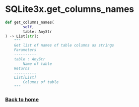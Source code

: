 # SQLite3x.get_columns_names


```python
def get_columns_names(
        self,
        table: AnyStr
) -> List[str]:
    """
    Get list of names of table columns as strings
    Parameters
    ----------
    table : AnyStr
        Name of table
    Returns
    ----------
    List[List]
        Columns of table
    """
```

### [Back to home](./index.md)